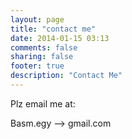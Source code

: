 ```yaml
---
layout: page
title: "contact me"
date: 2014-01-15 03:13
comments: false
sharing: false
footer: true
description: "Contact Me"
---
```


Plz email me at:

Basm.egy --> gmail.com